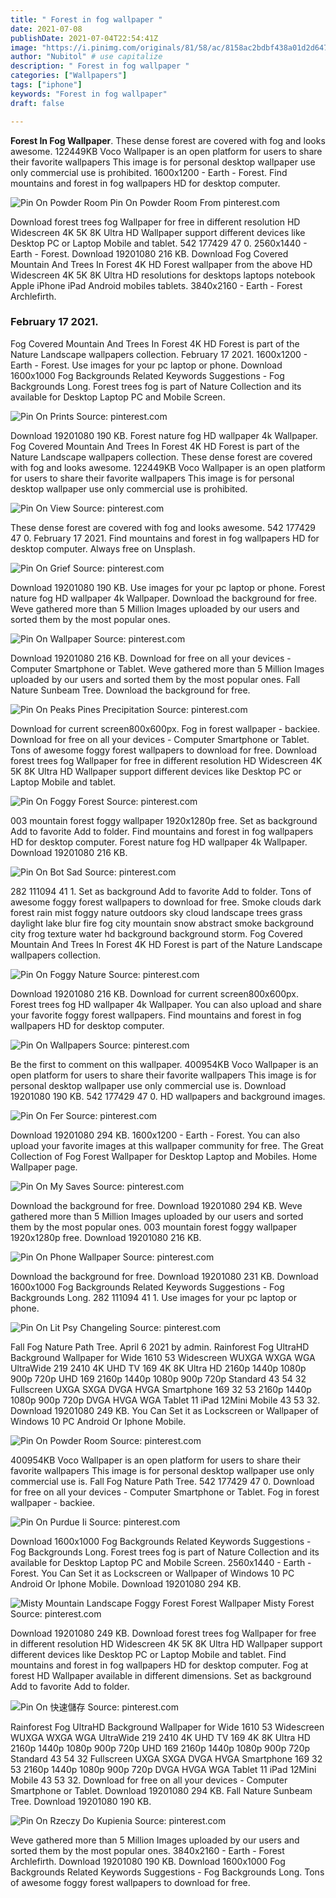 ```yaml
---
title: " Forest in fog wallpaper "
date: 2021-07-08
publishDate: 2021-07-04T22:54:41Z
image: "https://i.pinimg.com/originals/81/58/ac/8158ac2bdbf438a01d2d64750ee9648d.jpg"
author: "Nubitol" # use capitalize
description: " Forest in fog wallpaper "
categories: ["Wallpapers"]
tags: ["iphone"]
keywords: "Forest in fog wallpaper"
draft: false

---
```



**Forest In Fog Wallpaper**. These dense forest are covered with fog and looks awesome. 122449KB Voco Wallpaper is an open platform for users to share their favorite wallpapers This image is for personal desktop wallpaper use only commercial use is prohibited. 1600x1200 - Earth - Forest. Find mountains and forest in fog wallpapers HD for desktop computer.

![Pin On Powder Room](https://i.pinimg.com/originals/1a/17/47/1a174709f11d5e361f59d510d630b10c.jpg "Pin On Powder Room")
Pin On Powder Room From pinterest.com


Download forest trees fog Wallpaper for free in different resolution HD Widescreen 4K 5K 8K Ultra HD Wallpaper support different devices like Desktop PC or Laptop Mobile and tablet. 542 177429 47 0. 2560x1440 - Earth - Forest. Download 19201080 216 KB. Download Fog Covered Mountain And Trees In Forest 4K HD Forest wallpaper from the above HD Widescreen 4K 5K 8K Ultra HD resolutions for desktops laptops notebook Apple iPhone iPad Android mobiles tablets. 3840x2160 - Earth - Forest Archlefirth.

### February 17 2021.

Fog Covered Mountain And Trees In Forest 4K HD Forest is part of the Nature Landscape wallpapers collection. February 17 2021. 1600x1200 - Earth - Forest. Use images for your pc laptop or phone. Download 1600x1000 Fog Backgrounds Related Keywords Suggestions - Fog Backgrounds Long. Forest trees fog is part of Nature Collection and its available for Desktop Laptop PC and Mobile Screen.


![Pin On Prints](https://i.pinimg.com/736x/10/bc/a7/10bca7fa32ce38f1270bd7d69419c8db.jpg "Pin On Prints")
Source: pinterest.com

Download 19201080 190 KB. Forest nature fog HD wallpaper 4k Wallpaper. Fog Covered Mountain And Trees In Forest 4K HD Forest is part of the Nature Landscape wallpapers collection. These dense forest are covered with fog and looks awesome. 122449KB Voco Wallpaper is an open platform for users to share their favorite wallpapers This image is for personal desktop wallpaper use only commercial use is prohibited.

![Pin On View](https://i.pinimg.com/originals/8b/f7/2a/8bf72a588566e24846be0d9264c9cae7.jpg "Pin On View")
Source: pinterest.com

These dense forest are covered with fog and looks awesome. 542 177429 47 0. February 17 2021. Find mountains and forest in fog wallpapers HD for desktop computer. Always free on Unsplash.

![Pin On Grief](https://i.pinimg.com/originals/b0/a1/64/b0a1643c2ea53f4656bc8b27eaf076b5.png "Pin On Grief")
Source: pinterest.com

Download 19201080 190 KB. Use images for your pc laptop or phone. Forest nature fog HD wallpaper 4k Wallpaper. Download the background for free. Weve gathered more than 5 Million Images uploaded by our users and sorted them by the most popular ones.

![Pin On Wallpaper](https://i.pinimg.com/736x/fd/c0/b0/fdc0b068f27d3b41630ce38e2fc786fe.jpg "Pin On Wallpaper")
Source: pinterest.com

Download 19201080 216 KB. Download for free on all your devices - Computer Smartphone or Tablet. Weve gathered more than 5 Million Images uploaded by our users and sorted them by the most popular ones. Fall Nature Sunbeam Tree. Download the background for free.

![Pin On Peaks Pines Precipitation](https://i.pinimg.com/originals/5b/b2/86/5bb286ced4f1346d4cf22ce428a44016.jpg "Pin On Peaks Pines Precipitation")
Source: pinterest.com

Download for current screen800x600px. Fog in forest wallpaper - backiee. Download for free on all your devices - Computer Smartphone or Tablet. Tons of awesome foggy forest wallpapers to download for free. Download forest trees fog Wallpaper for free in different resolution HD Widescreen 4K 5K 8K Ultra HD Wallpaper support different devices like Desktop PC or Laptop Mobile and tablet.

![Pin On Foggy Forest](https://i.pinimg.com/originals/99/9b/c2/999bc2e3c584959a1168859107508b0f.jpg "Pin On Foggy Forest")
Source: pinterest.com

003 mountain forest foggy wallpaper 1920x1280p free. Set as background Add to favorite Add to folder. Find mountains and forest in fog wallpapers HD for desktop computer. Forest nature fog HD wallpaper 4k Wallpaper. Download 19201080 216 KB.

![Pin On Bot Sad](https://i.pinimg.com/736x/ee/dd/e9/eedde925d8c11b5ba9632af12fb6aeff.jpg "Pin On Bot Sad")
Source: pinterest.com

282 111094 41 1. Set as background Add to favorite Add to folder. Tons of awesome foggy forest wallpapers to download for free. Smoke clouds dark forest rain mist foggy nature outdoors sky cloud landscape trees grass daylight lake blur fire fog city mountain snow abstract smoke background city frog texture water hd background background storm. Fog Covered Mountain And Trees In Forest 4K HD Forest is part of the Nature Landscape wallpapers collection.

![Pin On Foggy Nature](https://i.pinimg.com/originals/79/5e/08/795e08ccde3b67f80119597d74fde0b1.jpg "Pin On Foggy Nature")
Source: pinterest.com

Download 19201080 216 KB. Download for current screen800x600px. Forest trees fog HD wallpaper 4k Wallpaper. You can also upload and share your favorite foggy forest wallpapers. Find mountains and forest in fog wallpapers HD for desktop computer.

![Pin On Wallpapers](https://i.pinimg.com/originals/4e/e4/0d/4ee40d1a3961ee1ba4360855df641a9c.jpg "Pin On Wallpapers")
Source: pinterest.com

Be the first to comment on this wallpaper. 400954KB Voco Wallpaper is an open platform for users to share their favorite wallpapers This image is for personal desktop wallpaper use only commercial use is. Download 19201080 190 KB. 542 177429 47 0. HD wallpapers and background images.

![Pin On Fer](https://i.pinimg.com/474x/a7/21/05/a721051d793eb5e23dc68522db5e352d.jpg "Pin On Fer")
Source: pinterest.com

Download 19201080 294 KB. 1600x1200 - Earth - Forest. You can also upload your favorite images at this wallpaper community for free. The Great Collection of Fog Forest Wallpaper for Desktop Laptop and Mobiles. Home Wallpaper page.

![Pin On My Saves](https://i.pinimg.com/originals/7c/89/2a/7c892aff42a4ad3f8c9ea8db092c9444.jpg "Pin On My Saves")
Source: pinterest.com

Download the background for free. Download 19201080 294 KB. Weve gathered more than 5 Million Images uploaded by our users and sorted them by the most popular ones. 003 mountain forest foggy wallpaper 1920x1280p free. Download 19201080 216 KB.

![Pin On Phone Wallpaper](https://i.pinimg.com/originals/68/58/6a/68586ad471a7fd7deff293ef0a9506e6.jpg "Pin On Phone Wallpaper")
Source: pinterest.com

Download the background for free. Download 19201080 231 KB. Download 1600x1000 Fog Backgrounds Related Keywords Suggestions - Fog Backgrounds Long. 282 111094 41 1. Use images for your pc laptop or phone.

![Pin On Lit Psy Changeling](https://i.pinimg.com/originals/a5/92/69/a5926969f5478458e2dcd43897e31078.jpg "Pin On Lit Psy Changeling")
Source: pinterest.com

Fall Fog Nature Path Tree. April 6 2021 by admin. Rainforest Fog UltraHD Background Wallpaper for Wide 1610 53 Widescreen WUXGA WXGA WGA UltraWide 219 2410 4K UHD TV 169 4K 8K Ultra HD 2160p 1440p 1080p 900p 720p UHD 169 2160p 1440p 1080p 900p 720p Standard 43 54 32 Fullscreen UXGA SXGA DVGA HVGA Smartphone 169 32 53 2160p 1440p 1080p 900p 720p DVGA HVGA WGA Tablet 11 iPad 12Mini Mobile 43 53 32. Download 19201080 249 KB. You Can Set it as Lockscreen or Wallpaper of Windows 10 PC Android Or Iphone Mobile.

![Pin On Powder Room](https://i.pinimg.com/originals/1a/17/47/1a174709f11d5e361f59d510d630b10c.jpg "Pin On Powder Room")
Source: pinterest.com

400954KB Voco Wallpaper is an open platform for users to share their favorite wallpapers This image is for personal desktop wallpaper use only commercial use is. Fall Fog Nature Path Tree. 542 177429 47 0. Download for free on all your devices - Computer Smartphone or Tablet. Fog in forest wallpaper - backiee.

![Pin On Purdue Ii](https://i.pinimg.com/originals/f4/85/8e/f4858ec43bf5d0b517fef600c90a531f.jpg "Pin On Purdue Ii")
Source: pinterest.com

Download 1600x1000 Fog Backgrounds Related Keywords Suggestions - Fog Backgrounds Long. Forest trees fog is part of Nature Collection and its available for Desktop Laptop PC and Mobile Screen. 2560x1440 - Earth - Forest. You Can Set it as Lockscreen or Wallpaper of Windows 10 PC Android Or Iphone Mobile. Download 19201080 294 KB.

![Misty Mountain Landscape Foggy Forest Forest Wallpaper Misty Forest](https://i.pinimg.com/originals/02/90/ba/0290ba2e939efd6a9fb21683397a3fc1.jpg "Misty Mountain Landscape Foggy Forest Forest Wallpaper Misty Forest")
Source: pinterest.com

Download 19201080 249 KB. Download forest trees fog Wallpaper for free in different resolution HD Widescreen 4K 5K 8K Ultra HD Wallpaper support different devices like Desktop PC or Laptop Mobile and tablet. Find mountains and forest in fog wallpapers HD for desktop computer. Fog at forest HD Wallpaper available in different dimensions. Set as background Add to favorite Add to folder.

![Pin On 快速儲存](https://i.pinimg.com/originals/78/e7/2a/78e72a0dd8bc889c7231114e1d6f4ba0.jpg "Pin On 快速儲存")
Source: pinterest.com

Rainforest Fog UltraHD Background Wallpaper for Wide 1610 53 Widescreen WUXGA WXGA WGA UltraWide 219 2410 4K UHD TV 169 4K 8K Ultra HD 2160p 1440p 1080p 900p 720p UHD 169 2160p 1440p 1080p 900p 720p Standard 43 54 32 Fullscreen UXGA SXGA DVGA HVGA Smartphone 169 32 53 2160p 1440p 1080p 900p 720p DVGA HVGA WGA Tablet 11 iPad 12Mini Mobile 43 53 32. Download for free on all your devices - Computer Smartphone or Tablet. Download 19201080 294 KB. Fall Nature Sunbeam Tree. Download 19201080 190 KB.

![Pin On Rzeczy Do Kupienia](https://i.pinimg.com/originals/81/58/ac/8158ac2bdbf438a01d2d64750ee9648d.jpg "Pin On Rzeczy Do Kupienia")
Source: pinterest.com

Weve gathered more than 5 Million Images uploaded by our users and sorted them by the most popular ones. 3840x2160 - Earth - Forest Archlefirth. Download 19201080 190 KB. Download 1600x1000 Fog Backgrounds Related Keywords Suggestions - Fog Backgrounds Long. Tons of awesome foggy forest wallpapers to download for free.

